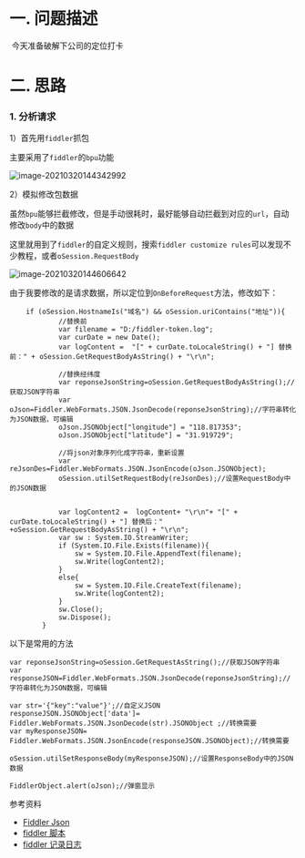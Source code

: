 # 一. 问题描述

​	今天准备破解下公司的定位打卡

# 二. 思路

### 1. 分析请求

1）首先用`fiddler`抓包

主要采用了`fiddler`的`bpu`功能

![image-20210320144342992](https://i.loli.net/2021/03/20/q2OVWsrcYtnJoAH.png)

2）模拟修改包数据

​	虽然`bpu`能够拦截修改，但是手动很耗时，最好能够自动拦截到对应的`url`，自动修改`body`中的数据

这里就用到了`fiddler`的自定义规则，搜索`fiddler customize rules`可以发现不少教程，或者`oSession.RequestBody`

![image-20210320144606642](https://i.loli.net/2021/03/20/x8LyotNWek5JHUh.png)

由于我要修改的是请求数据，所以定位到`OnBeforeRequest`方法，修改如下：

```
	if (oSession.HostnameIs("域名") && oSession.uriContains("地址")){
			//替换前
			var filename = "D:/fiddler-token.log";  
			var curDate = new Date();  
			var logContent =  "[" + curDate.toLocaleString() + "] 替换前：" + oSession.GetRequestBodyAsString() + "\r\n";  
			
			//替换经纬度
			var reponseJsonString=oSession.GetRequestBodyAsString();//获取JSON字符串
			var oJson=Fiddler.WebFormats.JSON.JsonDecode(reponseJsonString);//字符串转化为JSON数据，可编辑
			oJson.JSONObject["longitude"] = "118.817353";
			oJson.JSONObject["latitude"] = "31.919729";
			
			//将json对象序列化成字符串，重新设置
			var reJsonDes=Fiddler.WebFormats.JSON.JsonEncode(oJson.JSONObject);
			oSession.utilSetRequestBody(reJsonDes);//设置RequestBody中的JSON数据


			var logContent2 =  logContent+ "\r\n"+ "[" + curDate.toLocaleString() + "] 替换后：" +oSession.GetRequestBodyAsString() + "\r\n";  
			var sw : System.IO.StreamWriter;  
			if (System.IO.File.Exists(filename)){  
				sw = System.IO.File.AppendText(filename);  
				sw.Write(logContent2);  
			}  
			else{  
				sw = System.IO.File.CreateText(filename);  
				sw.Write(logContent2);  
			}  
			sw.Close();  
			sw.Dispose();  
		}
```

以下是常用的方法

```
var reponseJsonString=oSession.GetRequestAsString();//获取JSON字符串
var responseJSON=Fiddler.WebFormats.JSON.JsonDecode(reponseJsonString);//字符串转化为JSON数据，可编辑

var str='{"key":"value"}';//自定义JSON
responseJSON.JSONObject['data']= Fiddler.WebFormats.JSON.JsonDecode(str).JSONObject ;//转换需要
var myResponseJSON= Fiddler.WebFormats.JSON.JsonEncode(responseJSON.JSONObject);//转换需要

oSession.utilSetResponseBody(myResponseJSON);//设置ResponseBody中的JSON数据

FiddlerObject.alert(oJson);//弹窗显示
```





参考资料

- [ Fiddler Json](https://www.jianshu.com/p/663f015bc42b)
- [ fiddler 脚本](https://blog.csdn.net/qq_37299249/article/details/70558861)
- [fiddler 记录日志](http://www.site-digger.com/html/articles/20170810/137.html)